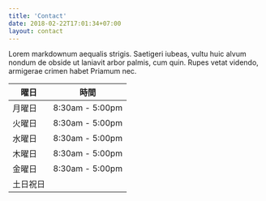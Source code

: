 ```yaml
---
title: 'Contact'
date: 2018-02-22T17:01:34+07:00
layout: contact
---
```


Lorem markdownum aequalis strigis. Saetigeri iubeas, vultu huic alvum nondum de obside ut laniavit arbor palmis, cum quin. Rupes vetat videndo, armigerae crimen habet Priamum nec.

| 曜日       | 時間   　|
| ------ | ------------- |
| 月曜日  | 8:30am - 5:00pm |
| 火曜日  | 8:30am - 5:00pm |
| 水曜日  | 8:30am - 5:00pm |
| 木曜日  | 8:30am - 5:00pm |
| 金曜日  | 8:30am - 5:00pm |
| 土日祝日| 　　　           |
